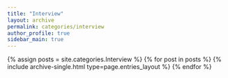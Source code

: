 ```yaml
---
title: "Interview"
layout: archive
permalink: categories/interview
author_profile: true
sidebar_main: true
---
```



{% assign posts = site.categories.Interview %}
{% for post in posts %} {% include archive-single.html type=page.entries_layout %} {% endfor %}